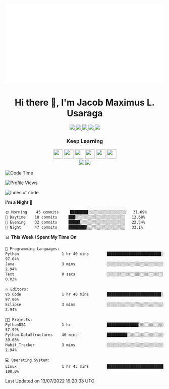 <div align="center">
  <a href = "https://github.com/sindresorhus" target = "_blank"><img src="example.svg" alt="css-in-readme"></a>
</div>

<!--![Backend](https://user-images.githubusercontent.com/90799133/178169130-c190e029-07fd-4df0-8470-5f98583ca105.png)-->
<h1 align="center">
  Hi there 👋, I'm Jacob Maximus L. Usaraga
  </h1> 
  <div align="center">
  <a href = "https://www.facebook.com/profile.php?id=100072172583649" target = "_blank"> <img src = "https://img.shields.io/badge/Facebook-1877F2?style=for-the-badge&logo=facebook&logoColor=white"/> </a>
 <a  href = "https://twitter.com/makisekarissa"> <img src ="https://img.shields.io/badge/Twitter-1DA1F2?style=for-the-badge&logo=twitter&logoColor=white" /> </a>
  <a href = "https://www.linkedin.com/in/jacob-maximus-usaraga-00565b220/"><img src = "https://img.shields.io/badge/LinkedIn-0077B5?style=for-the-badge&logo=linkedin&logoColor=white"  /> </a>
  <a href = "mailto: jlusaraga@up.edu.ph"><img src = "https://img.shields.io/badge/Gmail-D14836?style=for-the-badge&logo=gmail&logoColor=white" /> </a>
   <a href = "https://www.codewars.com/users/miniloda"><img src = "https://img.shields.io/badge/Codewars-B1361E?style=for-the-badge&logo=Codewars&logoColor=white"/> </a>
   
  </div>

 <h3 align = "center">
  Keep Learning
  </h3>
  <div align="center">
  <img src = "https://cdn.jsdelivr.net/gh/devicons/devicon/icons/python/python-original.svg" width = "30" height = "30"/>
  <img src = "https://cdn.jsdelivr.net/gh/devicons/devicon/icons/javascript/javascript-original.svg" width = "30" height = "30"/>
  <img src = "https://cdn.jsdelivr.net/gh/devicons/devicon/icons/java/java-original.svg" width = "30" height = "30"/>
  <img src = "https://cdn.jsdelivr.net/gh/devicons/devicon/icons/django/django-plain.svg" width = "30" height = "30"/>
  <img src = "https://cdn.jsdelivr.net/gh/devicons/devicon/icons/nodejs/nodejs-original-wordmark.svg" width = "30" height = "30"/>
  <img src = "https://cdn.jsdelivr.net/gh/devicons/devicon/icons/postgresql/postgresql-original.svg" width = "30" height = "30"/>
  </div>

<div align="center">
<img src="https://github-readme-stats.vercel.app/api?username=miniloda&show_icons=true&theme=tokyonight"/>
<img src="https://github-profile-trophy.vercel.app/?username=miniloda&theme=tokyonight" href = "https://github.com/anuraghazra/github-profile-trophy"/>
</div>



<!--START_SECTION:waka-->
![Code Time](http://img.shields.io/badge/Code%20Time-3%20hrs%2024%20mins-blue)

![Profile Views](http://img.shields.io/badge/Profile%20Views-138-blue)

![Lines of code](https://img.shields.io/badge/From%20Hello%20World%20I%27ve%20Written-107%20Thousand%20lines%20of%20code-blue)

**I'm a Night 🦉** 

```text
🌞 Morning    45 commits     ████████░░░░░░░░░░░░░░░░░   31.69% 
🌆 Daytime    18 commits     ███░░░░░░░░░░░░░░░░░░░░░░   12.68% 
🌃 Evening    32 commits     █████░░░░░░░░░░░░░░░░░░░░   22.54% 
🌙 Night      47 commits     ████████░░░░░░░░░░░░░░░░░   33.1%

```


📊 **This Week I Spent My Time On** 

```text
💬 Programming Languages: 
Python                   1 hr 40 mins        ████████████████████████░   97.04% 
Java                     3 mins              ░░░░░░░░░░░░░░░░░░░░░░░░░   2.94% 
Text                     0 secs              ░░░░░░░░░░░░░░░░░░░░░░░░░   0.03%

🔥 Editors: 
VS Code                  1 hr 40 mins        ████████████████████████░   97.06% 
Eclipse                  3 mins              ░░░░░░░░░░░░░░░░░░░░░░░░░   2.94%

🐱‍💻 Projects: 
PythonDSA                1 hr                ██████████████░░░░░░░░░░░   57.99% 
Python-DataStructures    40 mins             █████████░░░░░░░░░░░░░░░░   39.08% 
Habit_Tracker            3 mins              ░░░░░░░░░░░░░░░░░░░░░░░░░   2.94%

💻 Operating System: 
Linux                    1 hr 43 mins        █████████████████████████   100.0%

```


 Last Updated on 13/07/2022 19:20:33 UTC
<!--END_SECTION:waka-->
